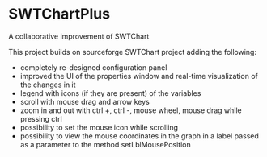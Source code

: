 # SWTChartPlus
A collaborative improvement of SWTChart

This project builds on sourceforge SWTChart project adding the following: 

- completely re-designed configuration panel
- improved the UI of the properties window and real-time visualization of the changes in it
- legend with icons (if they are present) of the variables
- scroll with mouse drag and arrow keys
- zoom in and out with ctrl +, ctrl -, mouse wheel, mouse drag while pressing ctrl
- possibility to set the mouse icon while scrolling
- possibility to view the mouse coordinates in the graph in a label passed as a parameter to the method setLblMousePosition
